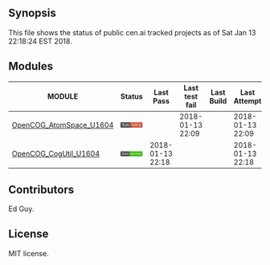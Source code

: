 
## Synopsis

This file shows the status of public cen.ai tracked projects as of Sat Jan 13 22:18:24 EST 2018.

## Modules 

| MODULE | Status | Last Pass | Last test fail| Last Build | Last Attempt|
| --- | --- | --- | --- | ---  | --- |
| [OpenCOG_AtomSpace_U1604](jobs/OpenCOG_AtomSpace_U1604.log) | ![Status](/images/TESTFAIL.svg) |  | 2018-01-13 22:09 |   | 2018-01-13 22:09 |
| [OpenCOG_CogUtil_U1604](jobs/OpenCOG_CogUtil_U1604.log) | ![Status](/images/TESTPASS.svg) | 2018-01-13 22:18 |  |   | 2018-01-13 22:18 |

## Contributors

Ed Guy.

## License

MIT license. 


